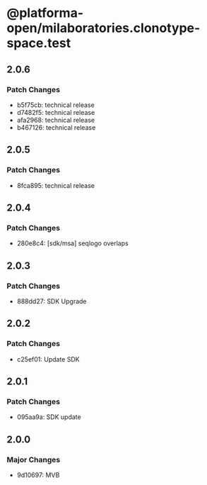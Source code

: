 # @platforma-open/milaboratories.clonotype-space.test

## 2.0.6

### Patch Changes

- b5f75cb: technical release
- d7482f5: technical release
- afa2968: technical release
- b467126: technical release

## 2.0.5

### Patch Changes

- 8fca895: technical release

## 2.0.4

### Patch Changes

- 280e8c4: [sdk/msa] seqlogo overlaps

## 2.0.3

### Patch Changes

- 888dd27: SDK Upgrade

## 2.0.2

### Patch Changes

- c25ef01: Update SDK

## 2.0.1

### Patch Changes

- 095aa9a: SDK update

## 2.0.0

### Major Changes

- 9d10697: MVB
